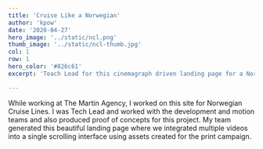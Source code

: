 ```yaml
---
title: 'Cruise Like a Norwegian'
author: 'kpow'
date: '2020-04-27'
hero_image: '../static/ncl.png'
thumb_image: '../static/ncl-thumb.jpg'
col: 1
row: 1
hero_color: '#826c61'
excerpt: 'Teach Lead for this cinemagraph driven landing page for a Norwegian Cruise Line campaign.'

---
```


While working at The Martin Agency, I worked on this site for Norwegian Cruise Lines. I was Tech Lead and worked with the development and motion teams and also produced proof of concepts for this project. My team generated this beautiful landing page where we integrated multiple videos into a single scrolling interface using assets created for the print campaign.
